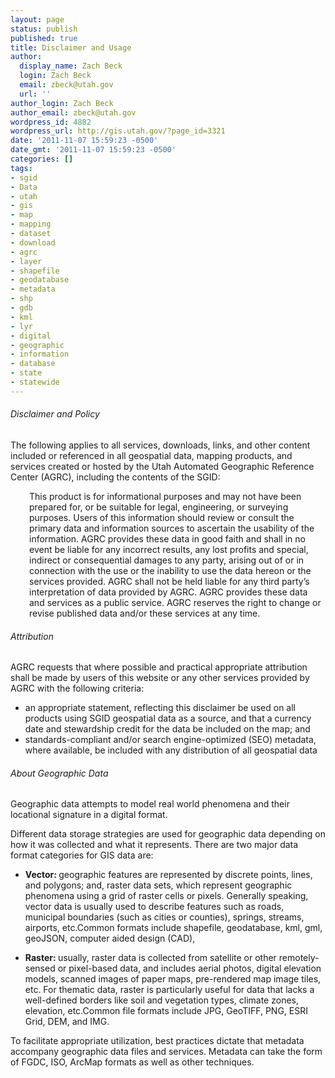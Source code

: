 ```yaml
---
layout: page
status: publish
published: true
title: Disclaimer and Usage
author:
  display_name: Zach Beck
  login: Zach Beck
  email: zbeck@utah.gov
  url: ''
author_login: Zach Beck
author_email: zbeck@utah.gov
wordpress_id: 4882
wordpress_url: http://gis.utah.gov/?page_id=3321
date: '2011-11-07 15:59:23 -0500'
date_gmt: '2011-11-07 15:59:23 -0500'
categories: []
tags:
- sgid
- Data
- utah
- gis
- map
- mapping
- dataset
- download
- agrc
- layer
- shapefile
- geodatabase
- metadata
- shp
- gdb
- kml
- lyr
- digital
- geographic
- information
- database
- state
- statewide
---
```

<h6 class="abstract">Disclaimer and Policy</h6>
<p>The following applies to all services, downloads, links, and other content included or referenced in all geospatial data, mapping products, and services created or hosted by the Utah Automated Geographic Reference Center (AGRC), including the contents of the SGID:</p>
<p style="padding-left: 30px;">This product is for informational purposes and may not have been prepared for, or be suitable for legal, engineering, or surveying purposes. Users of this information should review or consult the primary data and information sources to ascertain the usability of the information. AGRC provides these data in good faith and shall in no event be liable for any incorrect results, any lost profits and special, indirect or consequential damages to any party, arising out of or in connection with the use or the inability to use the data hereon or the services provided. AGRC shall not be held liable for any third party’s interpretation of data provided by AGRC. AGRC provides these data and services as a public service. AGRC reserves the right to change or revise published data and/or these services at any time.</p>
<h6>Attribution</h6>
<p>AGRC requests that where possible and practical appropriate attribution shall be made by users of this website or any other services provided by AGRC with the following criteria:</p>
<ul>
<li>an appropriate statement, reflecting this disclaimer be used on all products using SGID geospatial data as a source, and that a currency date and stewardship credit for the data be included on the map; and</li>
<li>standards-compliant and/or search engine-optimized (SEO) metadata, where available, be included with any distribution of all geospatial data</li>
</ul>
<h6>About Geographic Data</h6>
<p>Geographic data attempts to model real world phenomena and their locational signature in a digital format.</p>
<p>Different data storage strategies are used for geographic data depending on how it was collected and what it represents. There are two major data format categories for GIS data are:</p>
<ul>
<li><strong>Vector: </strong>geographic features are represented by discrete points, lines, and polygons; and, raster data sets, which represent geographic phenomena using a grid of raster cells or pixels. Generally speaking, vector data is usually used to describe features such as roads, municipal boundaries (such as cities or counties), springs, streams, airports, etc.Common formats include shapefile, geodatabase, kml, gml, geoJSON, computer aided design (CAD),</li>
</ul>
<ul>
<li><strong>Raster: </strong>usually, raster data is collected from satellite or other remotely-sensed or pixel-based data, and includes aerial photos, digital elevation models, scanned images of paper maps, pre-rendered map image tiles, etc. For thematic data, raster is particularly useful for data that lacks a well-defined borders like soil and vegetation types, climate zones, elevation, etc.Common file formats include JPG, GeoTIFF, PNG, ESRI Grid, DEM, and IMG.</li>
</ul>
<div>To facilitate appropriate utilization, best practices dictate that metadata accompany geographic data files and services. Metadata can take the form of FGDC, ISO, ArcMap formats as well as other techniques.</div>
<div>
</div>
